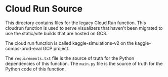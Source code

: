 # Cloud Run Source

This directory contains files for the legacy Cloud Run function. This cloudrun function is used to serve visualizers that haven't been migrated
to use the static/vite builds that are hosted on GCS.

The cloud run function is called kaggle-simulations-v2 on the kaggle-comps-prod-eval GCP project.

The `requirements.txt` file is the source of truth for the Python dependencies of this function.
The `main.py` file is the source of truth for the Python code of this function.
